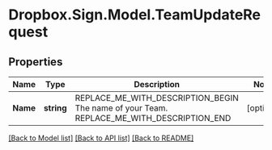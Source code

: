 # Dropbox.Sign.Model.TeamUpdateRequest

## Properties

Name | Type | Description | Notes
------------ | ------------- | ------------- | -------------
**Name** | **string** | REPLACE_ME_WITH_DESCRIPTION_BEGIN The name of your Team. REPLACE_ME_WITH_DESCRIPTION_END | [optional] 

[[Back to Model list]](../README.md#documentation-for-models) [[Back to API list]](../README.md#documentation-for-api-endpoints) [[Back to README]](../README.md)

